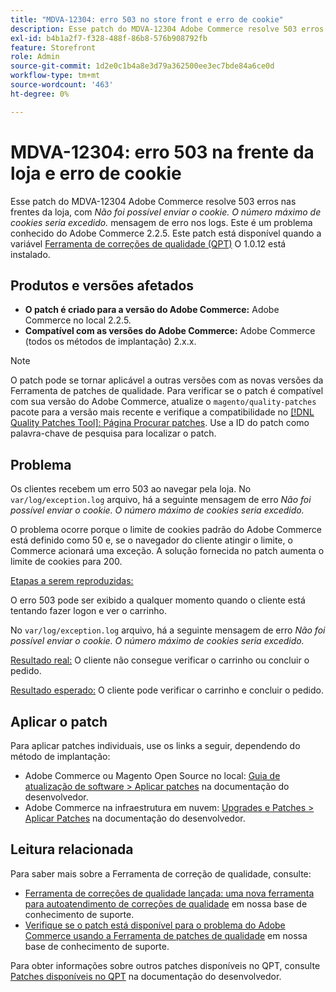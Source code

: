 ```yaml
---
title: "MDVA-12304: erro 503 no store front e erro de cookie"
description: Esse patch do MDVA-12304 Adobe Commerce resolve 503 erros nas frentes da loja, com *Não é possível enviar o cookie. O número máximo de cookies seria excedido.* mensagem de erro nos logs. Este é um problema conhecido do Adobe Commerce 2.2.5. Este patch está disponível quando a [Ferramenta de correções de qualidade (QPT)](/help/announcements/adobe-commerce-announcements/magento-quality-patches-released-new-tool-to-self-serve-quality-patches.md) 1.0.12 está instalada.
exl-id: b4b1a2f7-f328-488f-86b8-576b908792fb
feature: Storefront
role: Admin
source-git-commit: 1d2e0c1b4a8e3d79a362500ee3ec7bde84a6ce0d
workflow-type: tm+mt
source-wordcount: '463'
ht-degree: 0%

---
```


# MDVA-12304: erro 503 na frente da loja e erro de cookie

Esse patch do MDVA-12304 Adobe Commerce resolve 503 erros nas frentes da loja, com *Não foi possível enviar o cookie. O número máximo de cookies seria excedido.* mensagem de erro nos logs. Este é um problema conhecido do Adobe Commerce 2.2.5. Este patch está disponível quando a variável [Ferramenta de correções de qualidade (QPT)](/help/announcements/adobe-commerce-announcements/magento-quality-patches-released-new-tool-to-self-serve-quality-patches.md) O 1.0.12 está instalado.

## Produtos e versões afetados

* **O patch é criado para a versão do Adobe Commerce:** Adobe Commerce no local 2.2.5.
* **Compatível com as versões do Adobe Commerce:** Adobe Commerce (todos os métodos de implantação) 2.x.x.

>[!NOTE]
>
>O patch pode se tornar aplicável a outras versões com as novas versões da Ferramenta de patches de qualidade. Para verificar se o patch é compatível com sua versão do Adobe Commerce, atualize o `magento/quality-patches` pacote para a versão mais recente e verifique a compatibilidade no [[!DNL Quality Patches Tool]: Página Procurar patches](https://devdocs.magento.com/quality-patches/tool.html#patch-grid). Use a ID do patch como palavra-chave de pesquisa para localizar o patch.

## Problema

Os clientes recebem um erro 503 ao navegar pela loja. No `var/log/exception.log` arquivo, há a seguinte mensagem de erro *Não foi possível enviar o cookie. O número máximo de cookies seria excedido.*

O problema ocorre porque o limite de cookies padrão do Adobe Commerce está definido como 50 e, se o navegador do cliente atingir o limite, o Commerce acionará uma exceção. A solução fornecida no patch aumenta o limite de cookies para 200.

<u>Etapas a serem reproduzidas:</u>

O erro 503 pode ser exibido a qualquer momento quando o cliente está tentando fazer logon e ver o carrinho.

No `var/log/exception.log` arquivo, há a seguinte mensagem de erro *Não foi possível enviar o cookie. O número máximo de cookies seria excedido.*

<u>Resultado real:</u> O cliente não consegue verificar o carrinho ou concluir o pedido.

<u>Resultado esperado:</u> O cliente pode verificar o carrinho e concluir o pedido.

## Aplicar o patch

Para aplicar patches individuais, use os links a seguir, dependendo do método de implantação:

* Adobe Commerce ou Magento Open Source no local: [Guia de atualização de software > Aplicar patches](https://devdocs.magento.com/guides/v2.4/comp-mgr/patching/mqp.html) na documentação do desenvolvedor.
* Adobe Commerce na infraestrutura em nuvem: [Upgrades e Patches > Aplicar Patches](https://devdocs.magento.com/cloud/project/project-patch.html) na documentação do desenvolvedor.


## Leitura relacionada

Para saber mais sobre a Ferramenta de correção de qualidade, consulte:

* [Ferramenta de correções de qualidade lançada: uma nova ferramenta para autoatendimento de correções de qualidade](/help/announcements/adobe-commerce-announcements/magento-quality-patches-released-new-tool-to-self-serve-quality-patches.md) em nossa base de conhecimento de suporte.
* [Verifique se o patch está disponível para o problema do Adobe Commerce usando a Ferramenta de patches de qualidade](/help/support-tools/patches-available-in-qpt-tool/check-patch-for-magento-issue-with-magento-quality-patches.md) em nossa base de conhecimento de suporte.

Para obter informações sobre outros patches disponíveis no QPT, consulte [Patches disponíveis no QPT](https://devdocs.magento.com/quality-patches/tool.html#patch-grid) na documentação do desenvolvedor.
